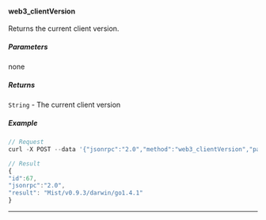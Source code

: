 
#### web3_clientVersion

Returns the current client version.

##### Parameters
none

##### Returns

`String` - The current client version

##### Example
```js
// Request
curl -X POST --data '{"jsonrpc":"2.0","method":"web3_clientVersion","params":[],"id":67}'

// Result
{
"id":67,
"jsonrpc":"2.0",
"result": "Mist/v0.9.3/darwin/go1.4.1"
}
```

***
